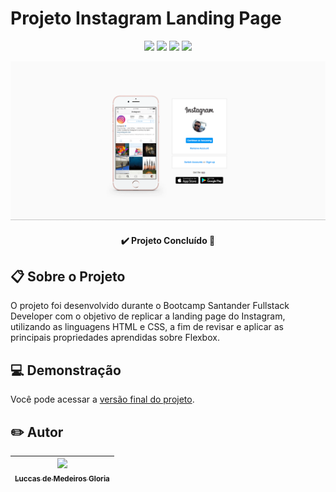 # Projeto Instagram Landing Page

<p align="center"><img src="https://img.shields.io/badge/languages-2-green"> <img src="https://img.shields.io/badge/-HTML-orange"> <img src="https://img.shields.io/badge/-CSS-blue"> <img src="https://img.shields.io/github/last-commit/luccasmg/projeto-rocketlinks"></p>

<p align="center"><img src="img/instagram-lp.png"></p>

<h4 align="center">✔️ <strong>Projeto Concluído</strong> 🚀</h4>

## 📋 Sobre o Projeto

O projeto foi desenvolvido durante o Bootcamp Santander Fullstack Developer com o objetivo de replicar a landing page do Instagram, utilizando as linguagens HTML e CSS, a fim de revisar e aplicar as principais propriedades aprendidas sobre Flexbox.

## 💻 Demonstração

Você pode acessar a <a href="https://luccasmg.github.io/projeto-instagram-lp/" target="_blank">versão final do projeto</a>.

## ✏️ Autor

| [<img src="https://avatars.githubusercontent.com/u/106994654?v=4" width=115><br><sub>Luccas de Medeiros Gloria</sub>](https://github.com/luccasmg) |
| :---: |